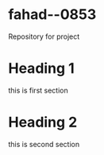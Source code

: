 # fahad--0853
Repository for project
# Heading 1
this is first section
# Heading 2 
this is second section
